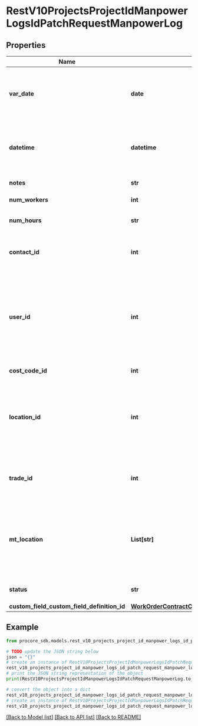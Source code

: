 # RestV10ProjectsProjectIdManpowerLogsIdPatchRequestManpowerLog


## Properties

Name | Type | Description | Notes
------------ | ------------- | ------------- | -------------
**var_date** | **date** | Date of inspection. Mutually exclusive with the datetime property. | [optional] 
**datetime** | **datetime** | Datetime of record. Mutually exclusive with the date property. | [optional] 
**notes** | **str** | Additional notes | [optional] 
**num_workers** | **int** | Number of workers | [optional] 
**num_hours** | **str** | Number of hours for each worker | [optional] 
**contact_id** | **int** | ID of the Vendor that is performing work | [optional] 
**user_id** | **int** | ID of the User that is performing work. Use this instead of contact_id when tracking hours for a specific user. | [optional] 
**cost_code_id** | **int** | Cost Code ID | [optional] 
**location_id** | **int** | The ID of the Location of the Manpower Log. &#x60;location_id&#x60; takes precedence over &#x60;mt_location&#x60; | [optional] 
**trade_id** | **int** | ID of the Trade associated to the Manpower Log | [optional] 
**mt_location** | **List[str]** | Use this for creating a new multi-tier or single-tier Location. This will be ignored if &#x60;location_id&#x60; is provided. | [optional] 
**status** | **str** | Approval for pending logs | [optional] 
**custom_field_custom_field_definition_id** | [**WorkOrderContractCustomFieldCustomFieldDefinitionId**](WorkOrderContractCustomFieldCustomFieldDefinitionId.md) |  | [optional] 

## Example

```python
from procore_sdk.models.rest_v10_projects_project_id_manpower_logs_id_patch_request_manpower_log import RestV10ProjectsProjectIdManpowerLogsIdPatchRequestManpowerLog

# TODO update the JSON string below
json = "{}"
# create an instance of RestV10ProjectsProjectIdManpowerLogsIdPatchRequestManpowerLog from a JSON string
rest_v10_projects_project_id_manpower_logs_id_patch_request_manpower_log_instance = RestV10ProjectsProjectIdManpowerLogsIdPatchRequestManpowerLog.from_json(json)
# print the JSON string representation of the object
print(RestV10ProjectsProjectIdManpowerLogsIdPatchRequestManpowerLog.to_json())

# convert the object into a dict
rest_v10_projects_project_id_manpower_logs_id_patch_request_manpower_log_dict = rest_v10_projects_project_id_manpower_logs_id_patch_request_manpower_log_instance.to_dict()
# create an instance of RestV10ProjectsProjectIdManpowerLogsIdPatchRequestManpowerLog from a dict
rest_v10_projects_project_id_manpower_logs_id_patch_request_manpower_log_from_dict = RestV10ProjectsProjectIdManpowerLogsIdPatchRequestManpowerLog.from_dict(rest_v10_projects_project_id_manpower_logs_id_patch_request_manpower_log_dict)
```
[[Back to Model list]](../README.md#documentation-for-models) [[Back to API list]](../README.md#documentation-for-api-endpoints) [[Back to README]](../README.md)


